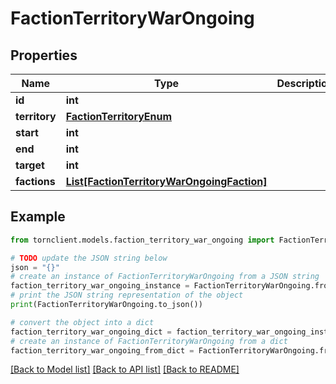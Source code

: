 # FactionTerritoryWarOngoing


## Properties

Name | Type | Description | Notes
------------ | ------------- | ------------- | -------------
**id** | **int** |  | 
**territory** | [**FactionTerritoryEnum**](FactionTerritoryEnum.md) |  | 
**start** | **int** |  | 
**end** | **int** |  | 
**target** | **int** |  | 
**factions** | [**List[FactionTerritoryWarOngoingFaction]**](FactionTerritoryWarOngoingFaction.md) |  | 

## Example

```python
from tornclient.models.faction_territory_war_ongoing import FactionTerritoryWarOngoing

# TODO update the JSON string below
json = "{}"
# create an instance of FactionTerritoryWarOngoing from a JSON string
faction_territory_war_ongoing_instance = FactionTerritoryWarOngoing.from_json(json)
# print the JSON string representation of the object
print(FactionTerritoryWarOngoing.to_json())

# convert the object into a dict
faction_territory_war_ongoing_dict = faction_territory_war_ongoing_instance.to_dict()
# create an instance of FactionTerritoryWarOngoing from a dict
faction_territory_war_ongoing_from_dict = FactionTerritoryWarOngoing.from_dict(faction_territory_war_ongoing_dict)
```
[[Back to Model list]](../README.md#documentation-for-models) [[Back to API list]](../README.md#documentation-for-api-endpoints) [[Back to README]](../README.md)


